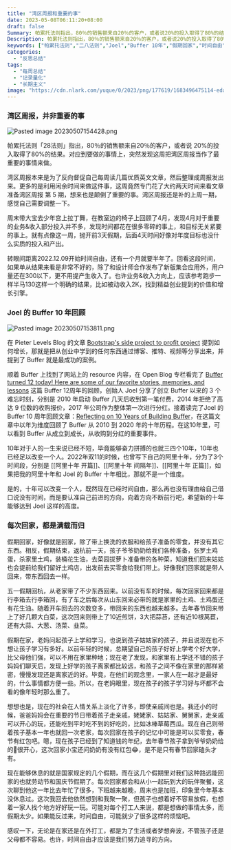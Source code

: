```yaml
---
title: "湾区周报和重要的事"
date: 2023-05-08T06:11:20+08:00
draft: false
Summary: 帕累托法则指出，80％的销售额来自20％的客户，或者说20%的投入取得了80%的结果。对应到要做的事情上，突然发现这周把湾区周报当作了最重要的事情来做。湾区周报本来是为了反向督促自己每周读几篇优质英文文章，更多的是利用闲余时间来做这件事。
Description: 帕累托法则指出，80％的销售额来自20％的客户，或者说20%的投入取得了80%的结果。对应到要做的事情上，突然发现这周把湾区周报当作了最重要的事情来做。湾区周报本来是为了反向督促自己每周读几篇优质英文文章，更多的是利用闲余时间来做这件事。
keywords: ["帕累托法则","二八法则","Joel","Buffer 10年","假期回家","时间自由"]
categories:
  - "反思总结"
tags:
  - "每周总结"
  - "记录量化"
  - "长期主义"
image: "https://cdn.nlark.com/yuque/0/2023/png/177619/1683496475114-eda0394e-0735-4cb6-b52c-79b340a98937.png"
---
```


### 湾区周报，并非重要的事

![Pasted image 20230507154428.png](https://cdn.nlark.com/yuque/0/2023/png/177619/1683496475114-eda0394e-0735-4cb6-b52c-79b340a98937.png)

帕累托法则「28法则」指出，80％的销售额来自20％的客户，或者说 20%的投入取得了80%的结果。对应到要做的事情上，突然发现这周把湾区周报当作了最重要的事情来做。

湾区周报本来是为了反向督促自己每周读几篇优质英文文章，然后整理成周报发出来。更多的是利用闲余时间来做这件事，这周竟然专门花了大约两天时间来看文章准备湾区周报 第 5 期，想来也是颠倒了重要的事。湾区周报还是补的上周一期，感觉自己需要调整一下。

周末带大宝去少年宫上拉丁舞，在教室边的椅子上回顾了4月，发现4月对于重要的业务&收入部分投入并不多，发现时间都花在很多零碎的事上，和目标无关紧要的事上。就有点像这一周，抛开前3天假期，后面4天时间好像对年度目标也没什么实质的投入和产出。

转眼间距离2022.12.09开始时间自由，还有一个月就要半年了。回看这段时间，如果单从结果来看是非常不好的，除了和设计师合作发布了新版集合应用外，用户量还在300以下，更不用提产生收入了。也许业务&收入方向上，应该参考跑步一样半马130这样一个明确的结果，比如被动收入2K，找到精益创业提到的价值和增长引擎。

### Joel 的 Buffer 10 年回顾

![Pasted image 20230507153811.png](https://cdn.nlark.com/yuque/0/2023/png/177619/1683496756542-c35fdec4-ef9a-4355-93db-66c99c824c06.png)

在 Pieter Levels Blog 的文章 [Bootstrap's side project to profit project](https://levels.io/bootstrapping/) 提到如何增长，那就是把从创业中学到的任何东西通过博客、推特、视频等分享出来，并提到了 Buffer 就是最成功的案例。

顺着 Buffer 上找到了网站上的 resource 内容，在 Open Blog 专栏看完了 [Buffer turned 12 today! Here are some of our favorite stories, memories, and lessons](https://buffer.com/resources/buffer-turns-12/) 这篇 Buffer 12周年的回顾，创始人 Joel 分享了创立 Buffer 以来的 3 个难忘时刻，分别是 2010 年启动 Buffer 几天后收到第一笔付费，2014 年拒绝了高达 9 位数的收购报价，2017 年公司作为整体第一次进行分红。接着读完了Joel 的 Buffer 10 周年回顾文章：[Reflecting on 10 Years of Building Buffer](https://buffer.com/resources/10-years/)，在这篇文章中以年为维度回顾了 Buffer 从 2010 到 2020 年的十年历程。在这10年里，可以看到 Buffer 从成立到成长，从收购到分红的重要事件。

10年对于人的一生来说已经不短，毕竟能够奋力拼搏的也就三四个10年，10年也已经足以改变一个人。2022年双11的时候，也曾写下自己的阿里十年，分为了3个时间段，分别是 [[阿里十年 开篇]]、[[阿里十年 间隔年]]、[[阿里十年 正篇]]，如果把我的阿里十年和 Joel 的 Buffer 十年相比，那就不是一个维度。

是的，十年可以改变一个人，既然现在已经时间自由，那么再也没有理由给自己借口说没有时间，而是要认准自己前进的方向，向着方向不断前行吧，希望新的十年能够达到 Joel 这样的高度。

### 每次回家，都是满载而归

假期回家，好像就是回家，除了带上换洗的衣服和给孩子准备的零食，并没有其它东西。相反，假期结束，返杭前一天，孩子爷爷奶奶给我们各种准备，张罗土鸡蛋，杀家里土鸡，装桶花生油，去菜园拔萝卜准备带的各种菜，知道我们回来姑姑也会提前给我们留好土鸡店，出发前去买零食给我们带上。好像我们回家就是带人回来，带东西回去一样。

五一假期回杭，从老家带了不少东西回来。以前没有车的时候，每次回家回来都是行李箱去行李箱回，有了车之后每次从山东回来必带的就是家里的土鸡、土鸡蛋还有花生油。随着开车回去的次数变多，带回来的东西也越来越多。去年春节回来带上了好几颗大白菜，这次回来则带上了10近煎饼，3大把蒜苔，还有近10根莴苣，还有大蒜、大葱、汤菜、韭菜。

假期在家，老妈问起孩子上学和学习，也说到孩子姑姑家的孩子，并且说现在也不想让孩子学习有多好。以前年轻的时候，总期望自己的孩子好好上学考个好大学，比父母他们强，可以不用在家里种地；现在老了发现，和家里有上学还不错的孩子妈妈们聊天后，发现上好学的孩子离家都比较远，和孩子之间不像在家里的那样紧密，慢慢发现还是离家近的好。毕竟，在他们的观念里，一家人在一起才是最好的，什么事情都方便一些。所以，在老妈眼里，现在孩子的孩子学习好与坏都不会看的像年轻时那么重了。

想想也是，现在的社会在人情关系上淡化了许多，即使亲戚间也是。我还小的时候，爸爸妈妈会在重要的节日带着孩子走亲戚，姥姥家、姑姑家、舅舅家，走亲戚可以开心的玩，还能吃到平时吃不到的好吃的，比如冰棒草莓西瓜。现在自己则带着孩子基本一年也就回一次老家，每次回家在孩子的记忆中可能是可以买零食，春节有红包吧。嗯，现在孩子已经到了知道钱的年纪，去年春节孩子拿到爷爷奶奶给的🧧很开心，这次回家小宝还问奶奶有没有红包😂，是不是只有春节回家磕头才有。

现在能够休息的就是国家规定的几个假期，而在这几个假期里对我们这种路远能回家的也就劳动节和国庆节假期了。每次回家都会和从小一起玩到大的玩伴聚餐，这次聊到他这一年比去年忙了很多，下班越来越晚，周末也是加班，印象里今年基本没休息过。这次我回去他依然想到和我聚一聚，但孩子也想着好不容易放假，也想着一家人找个地方好好玩一玩。可能对每个打工人来说，都是想做的事情太多，而假期太少。如果能反过来，时间自由，可能就少了很多这样的烦恼吧。

感叹一下，无论是在家还是在外打工，都是为了生活或者梦想奔波，不管孩子还是父母都不容易。也许，时间自由才应该是我们努力追寻的方向。
